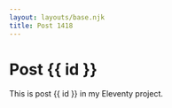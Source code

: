 ```yaml
---
layout: layouts/base.njk
title: Post 1418
---
```


# Post {{ id }}

This is post {{ id }} in my Eleventy project.
